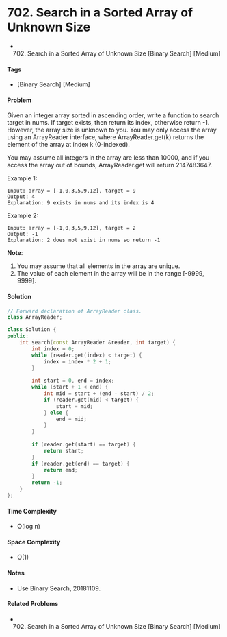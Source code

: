 # 702. Search in a Sorted Array of Unknown Size
- 702. Search in a Sorted Array of Unknown Size [Binary Search] [Medium]

#### Tags
- [Binary Search] [Medium]

#### Problem
Given an integer array sorted in ascending order, write a function to search target in nums.  If target exists, then return its index, otherwise return -1. However, the array size is unknown to you. You may only access the array using an ArrayReader interface, where ArrayReader.get(k) returns the element of the array at index k (0-indexed).

You may assume all integers in the array are less than 10000, and if you access the array out of bounds, ArrayReader.get will return 2147483647.

Example 1:

    Input: array = [-1,0,3,5,9,12], target = 9
    Output: 4
    Explanation: 9 exists in nums and its index is 4

Example 2:

    Input: array = [-1,0,3,5,9,12], target = 2
    Output: -1
    Explanation: 2 does not exist in nums so return -1
 
**Note**:

1. You may assume that all elements in the array are unique.
2. The value of each element in the array will be in the range [-9999, 9999].

#### Solution
``` C++
// Forward declaration of ArrayReader class.
class ArrayReader;

class Solution {
public:
    int search(const ArrayReader &reader, int target) {
        int index = 0;
        while (reader.get(index) < target) {
            index = index * 2 + 1;
        }
        
        int start = 0, end = index;
        while (start + 1 < end) {
            int mid = start + (end - start) / 2;
            if (reader.get(mid) < target) {
                start = mid;
            } else {
                end = mid;
            }
        }
        
        if (reader.get(start) == target) {
            return start;
        }
        if (reader.get(end) == target) {
            return end;
        }
        return -1;
    }
};
```

#### Time Complexity
- O(log n)

#### Space Complexity
- O(1)

#### Notes
- Use Binary Search, 20181109.

#### Related Problems
- 702. Search in a Sorted Array of Unknown Size [Binary Search] [Medium]

